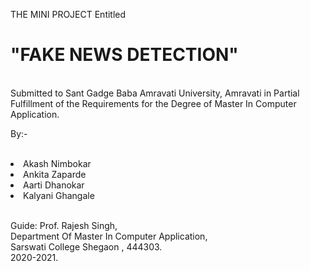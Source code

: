 

THE MINI PROJECT Entitled 
<br>
<h1>"FAKE NEWS DETECTION"</h1> 
<br>
Submitted to Sant Gadge Baba Amravati University, Amravati in Partial Fulfillment of the Requirements for the Degree of Master In Computer Application.


By:-

<br>
<li>Akash Nimbokar </li>
<li>Ankita Zaparde </li>
<li>‍Aarti Dhanokar </li>
<li>Kalyani Ghangale </li>

<br>

Guide: Prof. Rajesh Singh,<br>
Department Of Master In Computer Application,<br>
Sarswati College Shegaon , 444303.<br>
2020-2021.
